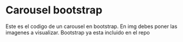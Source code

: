 # Carousel bootstrap

Este es el codigo de un carousel en bootstrap. En img debes poner las imagenes a visualizar. Bootstrap ya esta incluido en el repo

